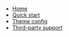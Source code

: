 - [Home](/)
- [Quick start](quick-start.md)
- [Theme config](theme-config.md)
- [Third-party support](third-party-support.md)